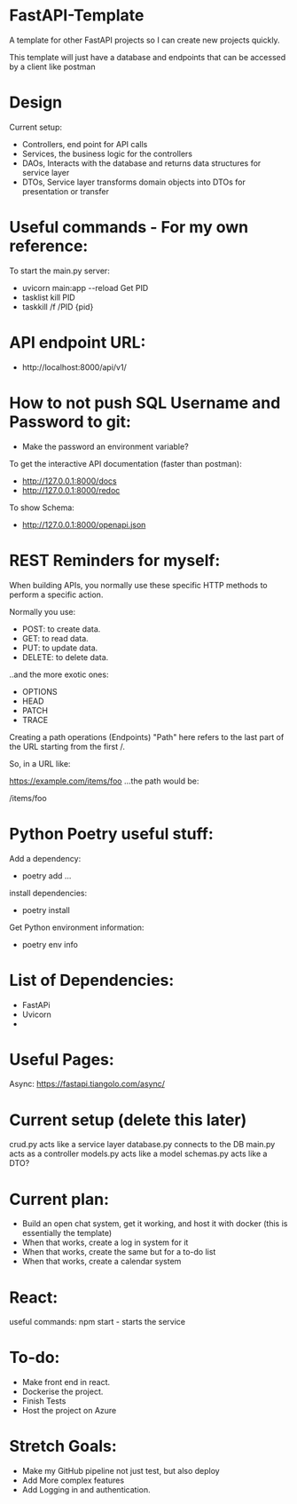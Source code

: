 # FastAPI-Template
A template for other FastAPI projects so I can create new projects quickly.

This template will just have a database and endpoints that can be accessed by a client like
postman

# Design

Current setup:
 - Controllers, end point for API calls
 - Services, the business logic for the controllers
 - DAOs, Interacts with the database and returns data structures for service layer
 - DTOs, Service layer transforms domain objects into DTOs for presentation or transfer

# Useful commands - For my own reference:
To start the main.py server:
 - uvicorn main:app --reload
Get PID
 - tasklist
kill PID
 - taskkill /f /PID {pid}

# API endpoint URL:
 - http://localhost:8000/api/v1/

# How to not push SQL Username and Password to git:
 - Make the password an environment variable?

To get the interactive API documentation (faster than postman):
 -  http://127.0.0.1:8000/docs
 - http://127.0.0.1:8000/redoc

To show Schema:
 - http://127.0.0.1:8000/openapi.json


# REST Reminders for myself:
When building APIs, you normally use these specific HTTP methods to perform a specific action.

Normally you use:

 - POST: to create data.
 - GET: to read data.
 - PUT: to update data.
 - DELETE: to delete data.

..and the more exotic ones:

 - OPTIONS
 - HEAD
 - PATCH
 - TRACE

Creating a path operations (Endpoints)
"Path" here refers to the last part of the URL starting from the first /.

So, in a URL like:

https://example.com/items/foo
...the path would be:

/items/foo

# Python Poetry useful stuff:

Add a dependency:
 - poetry add ...

install dependencies:
 - poetry install

Get Python environment information:
 - poetry env info



# List of Dependencies:

- FastAPi
- Uvicorn
- 


# Useful Pages:

Async:
https://fastapi.tiangolo.com/async/


# Current setup (delete this later)
crud.py acts like a service layer
database.py connects to the DB
main.py acts as a controller
models.py acts like a model
schemas.py acts like a DTO?


# Current plan:
- Build an open chat system, get it working, and host it with docker (this is essentially the template)
- When that works, create a log in system for it
- When that works, create the same but for a to-do list
- When that works, create a calendar system


# React:
useful commands:
npm start - starts the service

# To-do:
- Make front end in react.
- Dockerise the project.
- Finish Tests
- Host the project on Azure

# Stretch Goals:
- Make my GitHub pipeline not just test, but also deploy
- Add More complex features
- Add Logging in and authentication.

